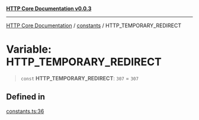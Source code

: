 [**HTTP Core Documentation v0.0.3**](../../README.md)

***

[HTTP Core Documentation](../../modules.md) / [constants](../README.md) / HTTP\_TEMPORARY\_REDIRECT

# Variable: HTTP\_TEMPORARY\_REDIRECT

> `const` **HTTP\_TEMPORARY\_REDIRECT**: `307` = `307`

## Defined in

[constants.ts:36](https://github.com/stonemjs/http-core/blob/33a82b77e98ade423889148c13f25ccd40b75c8a/src/constants.ts#L36)
